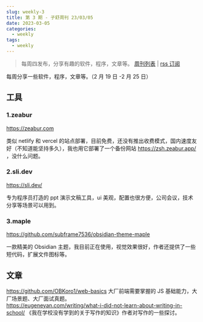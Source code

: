 ```yaml
---
slug: weekly-3
title: 第 3 期 - 子舒周刊 23/03/05
date: 2023-03-05
categories:
  - weekly
tags:
  - weekly
---
```


> 每周四发布，分享有趣的软件，程序，文章等。 [周刊列表](/categories/weekly/) | [rss 订阅](/categories/weekly/index.xml)

每周分享一些软件，程序，文章等。（2 月 19 日 -2 月 25 日）

## 工具

### 1.zeabur
https://zeabur.com

类似 netlify 和 vercel 的站点部署，目前免费，还没有推出收费模式，国内速度友好（不知道能坚持多久），我也用它部署了一个备份网站 https://zsh.zeabur.app/ ，没什么问题。



### 2.sli.dev
https://sli.dev/

专为程序员打造的 ppt 演示文稿工具，ui 美观，配置也很方便，公司会议，技术分享等场景可以用到。



### 3.maple
https://github.com/subframe7536/obsidian-theme-maple

一款精美的 Obsidian 主题，我目前正在使用，视觉效果很好，作者还提供了一些短代码，扩展文件图标等。



## 文章

https://github.com/OBKoro1/web-basics 大厂前端需要掌握的 JS 基础能力，大厂场景题、大厂面试真题。  
https://eugeneyan.com/writing/what-i-did-not-learn-about-writing-in-school/ 《我在学校没有学到的关于写作的知识》作者对写作的一些探讨。
